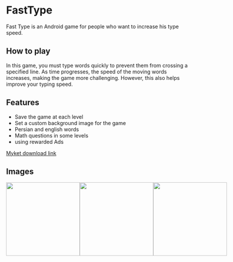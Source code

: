 # FastType
Fast Type is an Android game for people who want to increase his type speed.


## How to play
In this game, you must type words quickly to prevent them from crossing a specified line. As time progresses, the speed of the moving words increases, making the game more challenging. However, this also helps improve your typing speed.

## Features
- Save the game at each level
- Set a custom background image for the game
- Persian and english words
- Math questions in some levels
- using rewarded Ads

[Myket download link](https://myket.ir/app/ir.alidev.fasttype)

## Images 
<div style="display: flex;">
<img src="https://assets.myket.ir/screenshots/original/ir.alidev.fasttype/a0a71c75-9c75-4b8f-ab1e-6271a4b0dcd8.png" width="200">

<img src="https://assets.myket.ir/screenshots/original/ir.alidev.fasttype/191bc5de-f983-4b15-8ccb-cfad3b67477e.png" width="200">

<img src="https://assets.myket.ir/screenshots/original/ir.alidev.fasttype/d38657d2-6460-4569-bca7-4b7100c4874e.png" width="200">
</div>
